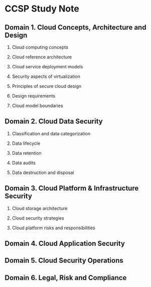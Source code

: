 # CCSP Study Note

## Domain 1. Cloud Concepts, Architecture and Design

1. Cloud computing concepts

2. Cloud reference architecture

3. Cloud service deployment models

4. Security aspects of virtualization

5. Principles of secure cloud design

6. Design requirements

7. Cloud model boundaries

## Domain 2. Cloud Data Security

1. Classification and data categorization

2. Data lifecycle

3. Data retention

4. Data audits

5. Data destruction and disposal

## Domain 3. Cloud Platform & Infrastructure Security

1. Cloud storage architecture

2. Cloud security strategies

3. Cloud platform risks and responsibilities

## Domain 4. Cloud Application Security

## Domain 5. Cloud Security Operations

## Domain 6. Legal, Risk and Compliance
